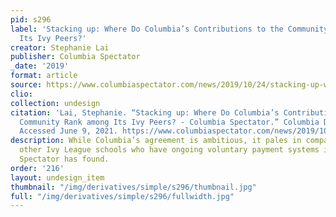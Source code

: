 ```yaml
---
pid: s296
label: 'Stacking up: Where Do Columbia’s Contributions to the Community Rank among
  Its Ivy Peers?'
creator: Stephanie Lai
publisher: Columbia Spectator
_date: '2019'
format: article
source: https://www.columbiaspectator.com/news/2019/10/24/stacking-up-where-do-columbias-contributions-to-the-community-rank-among-its-ivy-peers/.
clio:
collection: undesign
citation: 'Lai, Stephanie. “Stacking up: Where Do Columbia’s Contributions to the
  Community Rank among Its Ivy Peers? - Columbia Spectator.” Columbia Daily Spectator.
  Accessed June 9, 2021. https://www.columbiaspectator.com/news/2019/10/24/stacking-up-where-do-columbias-contributions-to-the-community-rank-among-its-ivy-peers/.'
description: While Columbia’s agreement is ambitious, it pales in comparison to several
  other Ivy League schools who have ongoing voluntary payment systems in place, Columbia
  Spectator has found.
order: '216'
layout: undesign_item
thumbnail: "/img/derivatives/simple/s296/thumbnail.jpg"
full: "/img/derivatives/simple/s296/fullwidth.jpg"
---
```

